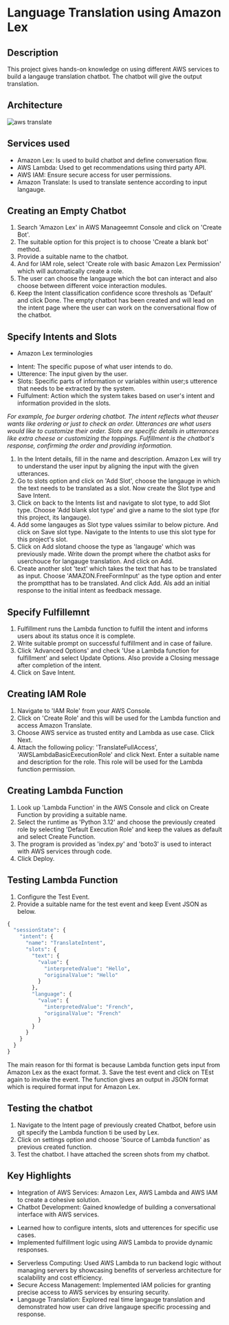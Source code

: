 # Language Translation using Amazon Lex

## Description
This project gives hands-on knowledge on using different AWS services to build a langauge translation chatbot. The chatbot will give the output translation.

## Architecture

![aws translate](https://github.com/user-attachments/assets/91cffc46-7820-404a-86c5-8ada6471e953)

## Services used
* Amazon Lex: Is used to build chatbot and define conversation flow.
* AWS Lambda: Used to get recommendations using third party API.
* AWS IAM: Ensure secure access for user permissions.
* Amazon Translate: Is used to translate sentence according to input langauge.

## Creating an Empty Chatbot
1. Search 'Amazon Lex' in AWS Manageemnt Console and click on 'Create Bot'.
2. The suitable option for this project is to choose 'Create a blank bot' method.
3. Provide a suitable name to the chatbot.
4. And for IAM role, select 'Create role with basic Amazon Lex Permission' which will automatically create a role.
5. The user can choose the langauge which the bot can interact and also choose between different voice interaction modules.
6. Keep the Intent classification confidence score threshols as 'Default' and click Done. The empty chatbot has been created and will lead on the intent page where the user can work on the conversational flow of the chatbot.

## Specify Intents and Slots
 * Amazon Lex terminologies
- Intent: The specific pupose of what user intends to do.
- Utterence: The input given by the user.
- Slots: Specific parts of information or variables within user;s utterence that needs to be extracted by the system.
- Fulfulment: Action which the system takes based on user's intent and information provided in the slots.

 *For example, foe burger ordering chatbot. The intent reflects what theuser wants like ordering or just to check an order. Utterances are what users would like to customize their order. Slots are specific details in utterrances like extra cheese or customizing the toppings. Fulfillment is the chatbot's response, confirming the order and providing information.*

1. In the Intent details, fill in the name and description. Amazon Lex will try to understand the user input by aligning the input with the given utterances.
2. Go to slots option and click on 'Add Slot', choose the langauge in which the text needs to be translated as a slot. Now create the Slot type and Save Intent.
3. Click on back to the Intents list and navigate to slot type, to add Slot type. Choose 'Add blank slot type' and give a name to the slot type (for this project, its langauge).
4. Add some langauges as Slot type values ssimilar to below picture. And click on Save slot type. Navigate to the Intents to use this slot type for this project's slot.
5. Click on Add slotand choose the type as 'langauge' which was previously made. Write down the prompt where the chatbot asks for userchouce for langauge translation. And click on Add.
6. Create another slot 'text' which takes the text that has to be translated as input. Choose 'AMAZON.FreeFormInput' as the type option and enter the promptthat has to be translated. And click Add. Als add an initial response to the initial intent as feedback message.

## Specify Fulfillemnt
1. Fulfillment runs the Lambda function to fulfill the intent and informs users about its status once it is complete.
2. Write suitable prompt on successful fulfillment and in case of failure.
3. Click 'Advanced Options' and check 'Use a Lambda function for fulfillment' and select Update Options. Also provide a Closing message after completion of the intent.
4. Click on Save Intent.

## Creating IAM Role
1. Navigate to 'IAM Role' from your AWS Console.
2. Click on 'Create Role' and this will be used for the Lambda function and access Amazon Translate.
3. Choose AWS service as trusted entity and Lambda as use case. Click Next.
4. Attach the following policy: 'TranslateFullAccess', 'AWSLambdaBasicExecutionRole' and click Next. Enter a suitable name and description for the role. This role will be used for the Lambda function permission.

## Creating Lambda Function
1. Look up 'Lambda Function' in the AWS Console and click on Create Function by providing a suitable name.
2. Select the runtime as 'Python 3.12' and choose the previously created role by selecting 'Default Execution Role' and keep the values as default and select Create Function.
3. The program is provided as 'index.py' and 'boto3' is used to interact with AWS services through code.
4. Click Deploy.

## Testing Lambda Function
1. Configure the Test Event.
2. Provide a suitable name for the test event and keep Event JSON as below.
```Python
{
  "sessionState": {
    "intent": {
      "name": "TranslateIntent",
      "slots": {
        "text": {
          "value": {
            "interpretedValue": "Hello",
            "originalValue": "Hello"
          }
        },
        "language": {
          "value": {
            "interpretedValue": "French",
            "originalValue": "French"
          }
        }
      }
    }
  }
}
```
The main reason for thi format is because Lambda function gets input from Amazon Lex as the exact format.
3. Save the test event and click on TEst again to invoke the event. The function gives an output in JSON format which is required format input for Amazon Lex.

## Testing the chatbot
1. Navigate to the Intent page of previously created Chatbot, before usin git specify the Lambda function ti be used by Lex.
2. Click on settings option and choose 'Source of Lambda function' as previous created function.
3. Test the chatbot. I have attached the screen shots from my chatbot.

## Key Highlights
* Integration of AWS Services: Amazon Lex, AWS Lambda and AWS IAM to create a cohesive solution.
* Chatbot Development: Gained knowledge of building a conversational interface with AWS services.
+ Learned how to configure intents, slots and utterences for specific use cases.
+ Implemented fulfillment logic using AWS Lambda to provide dynamic responses.
* Serverless Computing: Used AWS Lambda to run backend logic without managing servers by showcasing benefits of serverless architecture for scalability and cost efficiency.
* Secure Access Management: Implemented IAM policies for granting precise access to AWS services by ensuring security.
* Langauge Translation: Explored real time langauge translation and demonstrated how user can drive langauge specific processing and response. 
